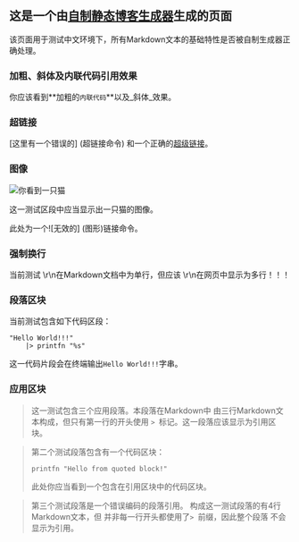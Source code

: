 ## 这是一个由[自制静态博客生成器](https://github.com/WangYuanCI/PersonalBlogGenerator)生成的页面

该页面用于测试中文环境下，所有Markdown文本的基础特性是否被自制生成器正确处理。

### 加粗、斜体及内联代码引用效果

你应该看到**加粗的`内联代码`**以及_斜体_效果。

### 超链接

[这里有一个错误的] (超链接命令) 和一个正确的[超级链接](http://cn.bing.com)。

### 图像

![你看到一只猫](..\img\TestImage.jpg)

这一测试区段中应当显示出一只猫的图像。

此处为一个![无效的] (图形)链接命令。

### 强制换行

当前测试  \r\n在Markdown文档中为单行，但应该  \r\n在网页中显示为多行！！！

### 段落区块

当前测试包含如下代码区段：

    "Hello World!!!"
        |> printfn "%s"
这一代码片段会在终端输出`Hello World!!!`字串。

### 应用区块

> 这一测试包含三个应用段落。本段落在Markdown中
由三行Markdown文本构成，但只有第一行的开头使用
`> `标记。这一段落应该显示为引用区块。

> 第二个测试段落包含有一个代码区块：
> 
>     printfn "Hello from quoted block!"
> 
> 此处你应当看到一个包含在引用区块中的代码区块。

> 第三个测试段落是一个错误编码的段落引用。
> 构成这一测试段落的有4行Markdown文本，但
并非每一行开头都使用了`> `前缀，因此整个段落
> 不会显示为引用。
